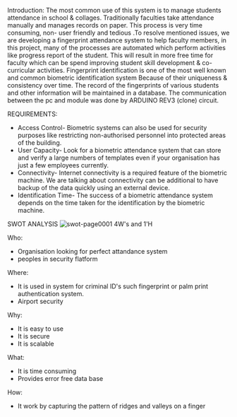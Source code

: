 
Introduction:
The most common use of this system is to manage students attendance in school & collages. Traditionally faculties take attendance manually and manages records on paper. This process is very time consuming, non- user friendly and tedious .To resolve mentioned issues, we are developing a fingerprint attendance system to help faculty members, in this project, many of the processes are automated which perform activities like progress report of the student. This will result in more free time for faculty which can be spend improving student skill development & co-curricular activities. Fingerprint identification is one of the most well known and common biometric identification system Because of their uniqueness & consistency over time. The record of the fingerprints of various students and other information will be maintained in a database. The communication between the pc and module was done by ARDUINO REV3 (clone) circuit.







REQUIREMENTS:
* Access Control- Biometric systems can also be used for security purposes like restricting non-authorised personnel into protected areas of the building.
* User Capacity- Look for a biometric attendance system that can store and verify a large numbers of templates even if your organisation has just a few employees currently.
* Connectivity- Internet connectivity is a required feature of the biometric machine. We are talking about connectivity can be additional to have backup of the data quickly using an external device.
* Identification Time- The success of a biometric attendance system depends on the time taken for the identification by the biometric machine.


SWOT ANALYSIS
![swot-page0001](https://user-images.githubusercontent.com/94214304/142602305-2ad1e459-43af-4ac7-9afa-4b601430e510.jpg)
4W's and 1'H

Who:
* Organisation looking for perfect attandance system
* peoples in security flatform

Where:
* It is used in system for criminal ID's such fingerprint or palm print authentication system.
* Airport security

Why:
* It is easy to use
* It is secure
* It is scalable

What:
* It is time consuming
* Provides error free data base

How:
* It work by capturing the pattern of ridges and valleys on a finger
